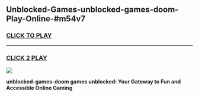 
## Unblocked-Games-unblocked-games-doom-Play-Online-#m54v7
<h3>
<a href="https://premium.freeplayer.one?title=unblocked-games-doom&ref=27F">CLICK TO PLAY</a></h3>
<hr>

<h3>
<a href="https://premium.freeplayer.one?title=unblocked-games-doom&ref=27F">CLICK 2 PLAY</a>
  
</h3>

<a href="https://premium.freeplayer.one?title=unblocked-games-doom&ref=27F"><img src="https://clearcache.store/games.png"></a>


**unblocked-games-doom games unblocked: Your Gateway to Fun and Accessible Online Gaming**
